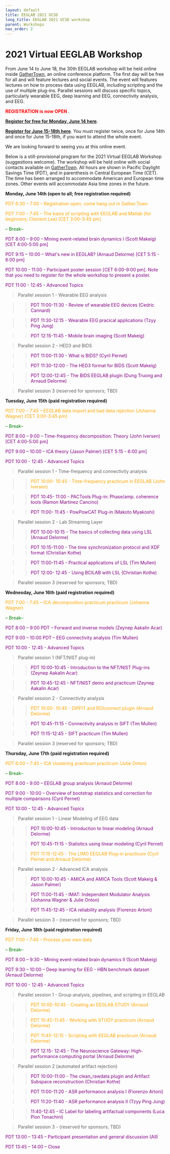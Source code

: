 ```yaml
---
layout: default
title: EEGLAB 2021 UCSD
long_title: EEGLAB 2021 UCSD workshop
parent: Workshops
nav_order: 2
---
```

<!-- 
layout: redirect
redirect_link: https://sites.google.com/ucsd.edu/eeglab2020/eeglab-workshop -->

# 2021 Virtual EEGLAB Workshop

From June 14 to June 18, the 30th EEGLAB workshop will be held online inside [GatherTown](https://gather.town/), an online conference platform. The first day will be free for all and will feature lectures and social events. The event will features lectures on how to process data using EEGLAB, including scripting and the use of multiple plug-ins. Parallel sessions will discuss specific topics, particularly wearable EEG, deep learning and EEG, connectivity analysis, and EEG.

**<span style="color: red">REGISTRATION is now OPEN </span>**.

[<b>Register for free for Monday, June 14 here</b>](https://www.eventbrite.com/e/147847663341).

[<b>Register for June 15-18th here</b>](https://na.eventscloud.com/611187). You must register twice, once for June 14th and once for June 15-18th, if you want to attend the whole event.

We are looking forward to seeing you at this online event. 

Below is a still-provisional program for the 2021 Virtual EEGLAB Workshop (suggestions welcome). The workshop will be held online with social contacts available on [GatherTown](https://gather.town/). All hours are shown in Pacific Daylight Savings Time (PDT), and in parenthesis in Central European Time (CET). The time has been arranged to accommodate American and European time zones. Other events will accommodate Asia time zones in the future. 

**Monday, June 14th (open to all; free registration required)**

<span style="color: orange">PDT 6:30 – 7:00 – Registration open; come hang out in Gather.Town</span>

<span style="color: orange">PDT 7:00 – 7:45 – The basis of scripting with EEGLAB and Matlab (for beginners; Clement Lee) [CET 3:00-3:45 pm]</span>

<span style="color: green">– Break–</span>

<span style="color: purple">PDT 8:00 – 9:00 – Mining event-related brain dynamics I (Scott Makeig) [CET 4:00-5:00 pm]</span>

<span style="color: purple">PDT 9:15 – 10:00 – What&#39;s new in EEGLAB? (Arnaud Delorme) [CET 5:15 - 6:00 pm]</span>

<span style="color: purple">PDT 10:00 - 11:00 - Participant poster session [CET 6:00-9:00 pm]. Note that you need to register for the whole workshop to present a poster.</span>

<span style="color: purple">PDT 11:00 - 12:45 - Advanced Topics</span>

> Parallel session 1 - Wearable EEG analysis

>> <span style="color: purple">PDT 11:00-11:30 - Review of wearable EEG devices (Cedric Cannard)</span>

>> <span style="color: purple">PDT 11:30-12:15 - Wearable EEG pracical applications (Tzyy Ping Jung)</span>

>> <span style="color: purple">PDT 12:15-11:45 - Mobile brain imaging (Scott Makeig)</span>

> Parallel session 2 - HED3 and BIDS

>> <span style="color: purple">PDT 11:00-11:30 - What is BIDS? (Cyril Pernet)</span>

>> <span style="color: purple">PDT 11:30-12:00 - The HED3 format for BIDS (Scott Makeig)</span>

>> <span style="color: purple">PDT 12:00-12:45 - The BIDS EEGLAB plugin (Dung Truong and Arnaud Delorme)</span>

> Parallel session 3 (reserved for sponsors; TBD)

**Tuesday, June 15th (paid registration required)**

<span style="color: orange">PDT 7:00 – 7:45 – EEGLAB data import and bad data rejection (Johanna Wagner) [CET 3:00-3:45 pm]</span>

<span style="color: green">– Break–</span>

<span style="color: purple">PDT 8:00 – 9:00 – Time-frequency decomposition: Theory (John Iversen) [CET 4:00-5:00 pm]</span>

<span style="color: purple">PDT 9:00 – 10:00 – ICA theory (Jason Palmer) [CET 5:15 - 6:00 pm]</span>

<span style="color: purple">PDT 10:00 - 12:45 - Advanced Topics</span>

> Parallel session 1 - Time-frequency and connectivity analysis

>> <span style="color: orange">PDT 10:00- 10:45 - Time-frequency practicum in EEGLAB (John Iversen)</span>

>> <span style="color: purple">PDT 10:45- 11:00 - PACTools Plug-in: Phase/amp. coherence tools (Ramon Martinez Cancino)</span>

>> <span style="color: purple">PDT 11:00- 11:45 - PowPowCAT Plug-in (Makoto Myakoshi)</span>

> Parallel session 2 - Lab Streaming Layer
>> <span style="color: purple">PDT 10:00-10:15 - The basics of collecting data using LSL (Arnaud Delorme)</span>

>> <span style="color: purple">PDT 10:15-11:00 - The time synchronization protocol and XDF format (Christian Kothe)</span>

>> <span style="color: purple">PDT 11:00-11:45 - Practical applications of LSL (Tim Mullen)</span>

>> <span style="color: purple">PDT 12:00- 12:45 - Using BCILAB with LSL (Christian Kothe)</span>

> Parallel session 3 (reserved for sponsors; TBD)

**Wednesday, June 16th (paid registration required)**

<span style="color: orange">PDT 7:00 – 7:45 – ICA decomposition practicum practicum (Johanna Wagner)</span>

<span style="color: green">– Break–

<span style="color: purple">PDT 8:00 – 9:00 PDT – Forward and inverse models (Zeynep Aakalin Acar)</span>

<span style="color: purple">PDT 9:00 – 10:00 PDT – EEG connectivity analysis (Tim Mullen)</span>

<span style="color: purple">PDT 10:00 - 12:45 - Advanced Topics</span>

> Parallel session 1 (NFT/NIST plug-in)

>> <span style="color: purple">PDT 10:00-10:45 - Introduction to the NFT/NIST Plug-ins (Zeynep Aakalin Acar)</span>

>> <span style="color: purple">PDT 10:45-12:45 - NFT/NIST demo and practicum (Zeynep Aakalin Acar)</span>

> Parallel session 2 - Connectivity analysis

>> <span style="color: orange">PDT 10:00- 10:45 - DIPFIT and ROIconnect plugin (Arnaud Delorme)</span>

>> <span style="color: purple">PDT 10:45-11:15 - Connectivity analysis in SIFT (Tim Mullen)</span>

>> <span style="color: purple">PDT 11:15-12:45 - SIFT practicum (Tim Mullen)</span>

> Parallel session 3 (reserved for sponsors; TBD)

**Thursday, June 17th (paid registration required)**

<span style="color: orange">PDT 6:00 – 7:45 – ICA clustering practicum practicum (Julie Onton)</span>

<span style="color: green">– Break–</span>

<span style="color: purple">PDT 8:00 - 9:00 – EEGLAB group analysis (Arnaud Delorme)</span>

<span style="color: purple">PDT 9:00 - 10:00 – Overview of bootstrap statistics and correction for multiple comparisons (Cyril Pernet)</span>

<span style="color: purple">PDT 10:00 - 12:45 - Advanced Topics</span>

> Parallel session 1 - Linear Modeling of EEG data

>> <span style="color: purple">PDT 10:00-10:45 - Introduction to linear modeling (Arnaud Delorme)</span>

>> <span style="color: purple">PDT 10:45-11:15 - Statistics using linear modeling (Cyril Pernet)</span>

>> <span style="color: orange">PDT 11:15-12:45 - The LIMO EEGLAB Plug-in practicum (Cyril Pernet and Arnaud Delorme)</span>

> Parallel session 2 - Advanced ICA analysis
>> <span style="color: purple">PDT 10:00-10:45 - AMICA and AMICA Tools (Scott Makeig &amp; Jason Palmer)</span>

>> <span style="color: purple">PDT 11:00-11:45 - IMAT: Independent Modulator Analysis (Johanna Wagner &amp; Julie Onton)</span>

>> <span style="color: purple">PDT 11:45-12:45 - ICA reliability analysis (Fiorenzo Artoni)</span>

> Parallel session 3 - (reserved for sponsors; TBD)

**Friday, June 18th (paid registration required)**

<span style="color: orange">PDT 7:00 – 7:45 – Process your own data</span>

<span style="color: green">– Break–</span>

<span style="color: purple">PDT 8:00 – 9:30 – Mining event-related brain dynamics II (Scott Makeig)</span>

<span style="color: purple">PDT 9:30 – 10:00 – Deep learning for EEG - HBN benchmark dataset (Arnaud Delorme)</span>

<span style="color: purple">PDT 10:00 - 12:45 - Advanced Topics</span>

> Parallel session 1 - Group analysis, pipelines, and scripting in EEGLAB

>> <span style="color: orange">PDT 10:00-10:45 - Creating an EEGLAB STUDY (Arnaud Delorme)</span>

>> <span style="color: orange">PDT 10:45-11:45 - Working with STUDY practicum (Arnaud Delorme)</span>

>> <span style="color: orange">PDT 11:45-12:15 - Scripting with EEGLAB practicum (Arnaud Delorme)</span>

>> <span style="color: purple">PDT 12:15- 12:45 - The Neuroscience Gateway: High-performance computing portal (Arnaud Delorme)</span>

> Parallel session 2 (automated artifact rejection)

>> <span style="color: purple">PDT 10:00-11:00 - The clean_rawdata plugin and Artifact Subspace reconstruction (Christian Kothe)</span>

>> <span style="color: purple">PDT 11:00-11:20 - ASR performance analysis I (Fiorenzo Artoni)</span>

>> <span style="color: purple">PDT 11:20-11:40 - ASR performance analysis II (Tzyy Ping Jung)</span>

>> <span style="color: purple">11:40-12:45 - IC Label for labeling artifactual components (Luca Pion Tonachini)</span>

> Parallel session 3 - (reserved for sponsors; TBD)

<span style="color: purple">PDT 13:00 – 13:45 – Participant presentation and general discussion (All)</span>

<span style="color: purple">PDT 13:45 – 14:00 – Close</span>